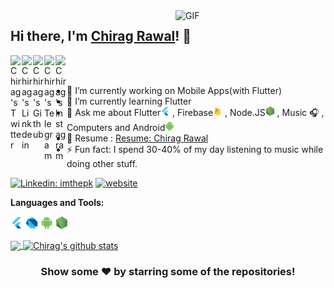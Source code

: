 <img align="right" alt="GIF" src="https://64.media.tumblr.com/58eb397c4e6bf6449c8096a30adf4e5b/tumblr_obtqvv5IWo1vur2auo1_540.gifv" width="240"/>

## Hi there, I'm [Chirag Rawal](https://chirag.design)! 👋
<a href="https://twitter.com/chiragrawa1">
  <img align="left" alt="Chirag's Twitter" width="18px" src="https://cdn.jsdelivr.net/npm/simple-icons@v3/icons/twitter.svg" />
</a>
<a href="https://linkedin.com/in/chiragrawal007">
  <img align="left" alt="Chirag's Linkdein" width="18px" src="https://cdn.jsdelivr.net/npm/simple-icons@v3/icons/linkedin.svg" />
</a>
<a href="https://github.com/HackrHIVe">
  <img align="left" alt="Chirag's Github" width="18px" src="https://cdn.jsdelivr.net/npm/simple-icons@v3/icons/github.svg" />
</a>
<a href="https://t.me/STUNNx">
  <img align="left" alt="Chirag's Telegram" width="18px" src="https://cdn.jsdelivr.net/npm/simple-icons@v3/icons/telegram.svg" />
</a>
<a href="https://instagram.com/chiragrawal007/">
  <img align="left" alt="Chirag's Instagram" width="18px" src="https://cdn.jsdelivr.net/npm/simple-icons@v3/icons/instagram.svg" />
</a>

<br/>
<br/>

- 🔭 I’m currently working on Mobile Apps(with Flutter)
- 🌱 I’m currently learning Flutter
- 💬 Ask me about Flutter<code><img height="15" src="https://raw.githubusercontent.com/github/explore/80688e429a7d4ef2fca1e82350fe8e3517d3494d/topics/flutter/flutter.png"></code> , Firebase<code><img height="15" src="https://raw.githubusercontent.com/github/explore/80688e429a7d4ef2fca1e82350fe8e3517d3494d/topics/firebase/firebase.png"></code>   , Node.JS<code><img height="15" src="https://raw.githubusercontent.com/github/explore/80688e429a7d4ef2fca1e82350fe8e3517d3494d/topics/nodejs/nodejs.png"></code> , Music 🎧 , Computers and Android<code><img height="15" src="https://raw.githubusercontent.com/github/explore/80688e429a7d4ef2fca1e82350fe8e3517d3494d/topics/android/android.png"></code> 
- 📄 Resume : [Resume: Chirag Rawal](https://chirag.design/resume.pdf)
- ⚡ Fun fact: I spend 30-40% of my day listening to music while doing other stuff.

[![Linkedin: imthepk](https://img.shields.io/badge/-chiragrawal007-blue?style=flat-square&logo=Linkedin&logoColor=white&link=https://www.linkedin.com/in/chiragrawal007/)](https://www.linkedin.com/in/chiragrawal007)
[![website](https://img.shields.io/badge/PortfolioWebsite-chirag.design-2648ff?style=flat-square&logo=google-chrome)](https://chirag.design)

**Languages and Tools:**  

<code><img height="20" src="https://raw.githubusercontent.com/github/explore/80688e429a7d4ef2fca1e82350fe8e3517d3494d/topics/flutter/flutter.png"></code>
<code><img height="20" src="https://raw.githubusercontent.com/github/explore/80688e429a7d4ef2fca1e82350fe8e3517d3494d/topics/dart/dart.png"></code>
<code><img height="20" src="https://raw.githubusercontent.com/github/explore/80688e429a7d4ef2fca1e82350fe8e3517d3494d/topics/android/android.png"></code>
<code><img height="20" src="https://raw.githubusercontent.com/github/explore/80688e429a7d4ef2fca1e82350fe8e3517d3494d/topics/nodejs/nodejs.png"></code>    

<a href="https://github.com/HackrHIVE">
  <img align="center" src="https://github-readme-stats.vercel.app/api/top-langs/?username=HackrHIVE&theme=dracula" />
</a>
<a href="https://github.com/HackrHIVE">
 <img align="center" src="https://github-readme-stats.vercel.app/api?username=HackrHIVE&show_icons=true&line_height=27&theme=dracula" alt="Chirag's github stats"/>
</a>

<div align="center">

### Show some ❤️ by starring some of the repositories!

</div>

